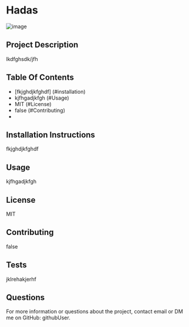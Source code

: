 # Hadas
  ![image](assets/images/mit.png)

  ## Project Description
  lkdfghsdk/jfh

  ## Table Of Contents
  - [fkjghdjkfghdf] (#installation)
  - kjfhgadjkfgh (#Usage)
  - MIT (#License)
  - false (#Contributing)
  - 

  ## Installation Instructions
  fkjghdjkfghdf 

  ## Usage
  kjfhgadjkfgh

  ## License
  MIT

  ## Contributing 
  false

  ## Tests
  jklrehakjerhf

  ## Questions
  For more information or questions about the project, contact email or DM me on GitHub: githubUser.

